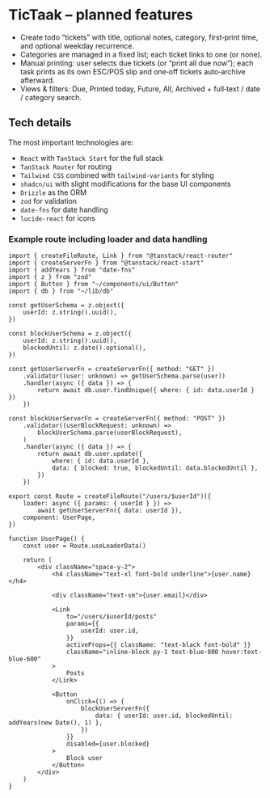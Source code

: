 # TicTaak – planned features

- Create todo “tickets” with title, optional notes, category, first‑print time, and optional weekday recurrence.
- Categories are managed in a fixed list; each ticket links to one (or none).
- Manual printing: user selects due tickets (or “print all due now”); each task prints as its own ESC/POS slip and one‑off tickets auto‑archive afterward.
- Views & filters: Due, Printed today, Future, All, Archived + full‑text / date / category search.

## Tech details

The most important technologies are:
- `React` with `TanStack Start` for the full stack
- `TanStack Router` for routing
- `Tailwind CSS` combined with `tailwind-variants` for styling
- `shadcn/ui` with slight modifications for the base UI components
- `Drizzle` as the ORM
- `zod` for validation
- `date-fns` for date handling
- `lucide-react` for icons

### Example route including loader and data handling

```tsx
import { createFileRoute, Link } from "@tanstack/react-router"
import { createServerFn } from "@tanstack/react-start"
import { addYears } from "date-fns"
import { z } from "zod"
import { Button } from "~/components/ui/Button"
import { db } from "~/lib/db"

const getUserSchema = z.object({
	userId: z.string().uuid(),
})

const blockUserSchema = z.object({
	userId: z.string().uuid(),
	blockedUntil: z.date().optional(),
})

const getUserServerFn = createServerFn({ method: "GET" })
	.validator((user: unknown) => getUserSchema.parse(user))
	.handler(async ({ data }) => {
		return await db.user.findUnique({ where: { id: data.userId } })
	})

const blockUserServerFn = createServerFn({ method: "POST" })
	.validator((userBlockRequest: unknown) =>
		blockUserSchema.parse(userBlockRequest),
	)
	.handler(async ({ data }) => {
		return await db.user.update({
			where: { id: data.userId },
			data: { blocked: true, blockedUntil: data.blockedUntil },
		})
	})

export const Route = createFileRoute("/users/$userId")({
	loader: async ({ params: { userId } }) =>
		await getUserServerFn({ data: userId }),
	component: UserPage,
})

function UserPage() {
	const user = Route.useLoaderData()

	return (
		<div className="space-y-2">
			<h4 className="text-xl font-bold underline">{user.name}</h4>

			<div className="text-sm">{user.email}</div>

			<Link
				to="/users/$userId/posts"
				params={{
					userId: user.id,
				}}
				activeProps={{ className: "text-black font-bold" }}
				className="inline-block py-1 text-blue-800 hover:text-blue-600"
			>
				Posts
			</Link>

			<Button
				onClick={() => {
					blockUserServerFn({
						data: { userId: user.id, blockedUntil: addYears(new Date(), 1) },
					})
				}}
				disabled={user.blocked}
			>
				Block user
			</Button>
		</div>
	)
}

```
